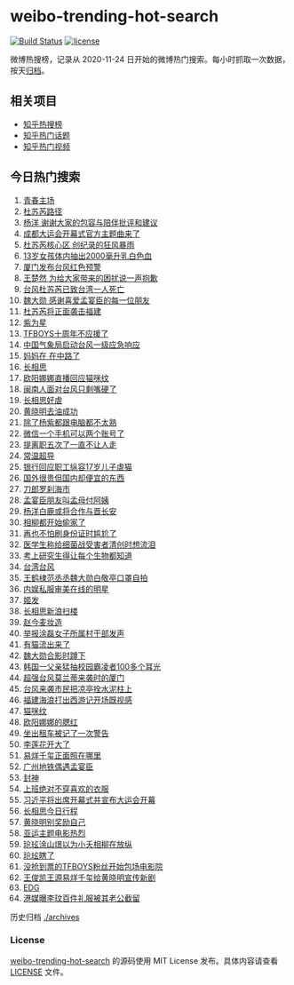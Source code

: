 # weibo-trending-hot-search

[![Build Status](https://github.com/justjavac/weibo-trending-hot-search/workflows/ci/badge.svg?branch=master)](https://github.com/justjavac/weibo-trending-hot-search/actions)
[![license](https://img.shields.io/github/license/justjavac/weibo-trending-hot-search)](https://github.com/justjavac/weibo-trending-hot-search/blob/master/LICENSE)

微博热搜榜，记录从 2020-11-24 日开始的微博热门搜索。每小时抓取一次数据，按天[归档](./archives)。

## 相关项目

- [知乎热搜榜](https://github.com/justjavac/zhihu-trending-top-search)
- [知乎热门话题](https://github.com/justjavac/zhihu-trending-hot-questions)
- [知乎热门视频](https://github.com/justjavac/zhihu-trending-hot-video)

## 今日热门搜索

<!-- BEGIN -->
<!-- 最后更新时间 Fri Jul 28 2023 03:10:29 GMT+0800 (China Standard Time) -->

1. [青春主场](https://s.weibo.com//weibo?q=%23%E9%9D%92%E6%98%A5%E4%B8%BB%E5%9C%BA%23&Refer=new_time)
1. [杜苏芮路径](https://s.weibo.com//weibo?q=%E6%9D%9C%E8%8B%8F%E8%8A%AE%E8%B7%AF%E5%BE%84&t=31&band_rank=2&Refer=top)
1. [杨洋 谢谢大家的包容与陪伴批评和建议](https://s.weibo.com//weibo?q=%E6%9D%A8%E6%B4%8B%20%E8%B0%A2%E8%B0%A2%E5%A4%A7%E5%AE%B6%E7%9A%84%E5%8C%85%E5%AE%B9%E4%B8%8E%E9%99%AA%E4%BC%B4%E6%89%B9%E8%AF%84%E5%92%8C%E5%BB%BA%E8%AE%AE&t=31&band_rank=1&Refer=top)
1. [成都大运会开幕式官方主题曲来了](https://s.weibo.com//weibo?q=%23%E6%88%90%E9%83%BD%E5%A4%A7%E8%BF%90%E4%BC%9A%E5%BC%80%E5%B9%95%E5%BC%8F%E5%AE%98%E6%96%B9%E4%B8%BB%E9%A2%98%E6%9B%B2%E6%9D%A5%E4%BA%86%23&t=31&band_rank=3&Refer=top)
1. [杜苏芮核心区 创纪录的狂风暴雨](https://s.weibo.com//weibo?q=%E6%9D%9C%E8%8B%8F%E8%8A%AE%E6%A0%B8%E5%BF%83%E5%8C%BA%20%E5%88%9B%E7%BA%AA%E5%BD%95%E7%9A%84%E7%8B%82%E9%A3%8E%E6%9A%B4%E9%9B%A8&t=31&band_rank=14&Refer=top)
1. [13岁女孩体内抽出2000毫升乳白色血](https://s.weibo.com//weibo?q=%2313%E5%B2%81%E5%A5%B3%E5%AD%A9%E4%BD%93%E5%86%85%E6%8A%BD%E5%87%BA2000%E6%AF%AB%E5%8D%87%E4%B9%B3%E7%99%BD%E8%89%B2%E8%A1%80%23&t=31&band_rank=5&Refer=top)
1. [厦门发布台风红色预警](https://s.weibo.com//weibo?q=%23%E5%8E%A6%E9%97%A8%E5%8F%91%E5%B8%83%E5%8F%B0%E9%A3%8E%E7%BA%A2%E8%89%B2%E9%A2%84%E8%AD%A6%23&t=31&band_rank=22&Refer=top)
1. [王楚然 为给大家带来的困扰说一声抱歉](https://s.weibo.com//weibo?q=%E7%8E%8B%E6%A5%9A%E7%84%B6%20%E4%B8%BA%E7%BB%99%E5%A4%A7%E5%AE%B6%E5%B8%A6%E6%9D%A5%E7%9A%84%E5%9B%B0%E6%89%B0%E8%AF%B4%E4%B8%80%E5%A3%B0%E6%8A%B1%E6%AD%89&t=31&band_rank=4&Refer=top)
1. [台风杜苏芮已致台湾一人死亡](https://s.weibo.com//weibo?q=%23%E5%8F%B0%E9%A3%8E%E6%9D%9C%E8%8B%8F%E8%8A%AE%E5%B7%B2%E8%87%B4%E5%8F%B0%E6%B9%BE%E4%B8%80%E4%BA%BA%E6%AD%BB%E4%BA%A1%23&t=31&band_rank=9&Refer=top)
1. [魏大勋 感谢喜爱孟宴臣的每一位朋友](https://s.weibo.com//weibo?q=%E9%AD%8F%E5%A4%A7%E5%8B%8B%20%E6%84%9F%E8%B0%A2%E5%96%9C%E7%88%B1%E5%AD%9F%E5%AE%B4%E8%87%A3%E7%9A%84%E6%AF%8F%E4%B8%80%E4%BD%8D%E6%9C%8B%E5%8F%8B&t=31&band_rank=6&Refer=top)
1. [杜苏芮将正面袭击福建](https://s.weibo.com//weibo?q=%23%E6%9D%9C%E8%8B%8F%E8%8A%AE%E5%B0%86%E6%AD%A3%E9%9D%A2%E8%A2%AD%E5%87%BB%E7%A6%8F%E5%BB%BA%23&t=31&band_rank=37&Refer=top)
1. [紫为星](https://s.weibo.com//weibo?q=%E7%B4%AB%E4%B8%BA%E6%98%9F&t=31&band_rank=41&Refer=top)
1. [TFBOYS十周年不应援了](https://s.weibo.com//weibo?q=%23TFBOYS%E5%8D%81%E5%91%A8%E5%B9%B4%E4%B8%8D%E5%BA%94%E6%8F%B4%E4%BA%86%23&t=31&band_rank=7&Refer=top)
1. [中国气象局启动台风一级应急响应](https://s.weibo.com//weibo?q=%23%E4%B8%AD%E5%9B%BD%E6%B0%94%E8%B1%A1%E5%B1%80%E5%90%AF%E5%8A%A8%E5%8F%B0%E9%A3%8E%E4%B8%80%E7%BA%A7%E5%BA%94%E6%80%A5%E5%93%8D%E5%BA%94%23&t=31&band_rank=20&Refer=top)
1. [妈妈在 在中路了](https://s.weibo.com//weibo?q=%E5%A6%88%E5%A6%88%E5%9C%A8%20%E5%9C%A8%E4%B8%AD%E8%B7%AF%E4%BA%86&t=31&band_rank=31&Refer=top)
1. [长相思](https://s.weibo.com//weibo?q=%E9%95%BF%E7%9B%B8%E6%80%9D&t=31&band_rank=18&Refer=top)
1. [欧阳娜娜直播回应猫咪纹](https://s.weibo.com//weibo?q=%23%E6%AC%A7%E9%98%B3%E5%A8%9C%E5%A8%9C%E7%9B%B4%E6%92%AD%E5%9B%9E%E5%BA%94%E7%8C%AB%E5%92%AA%E7%BA%B9%23&t=31&band_rank=11&Refer=top)
1. [闽南人面对台风只剩嘴硬了](https://s.weibo.com//weibo?q=%E9%97%BD%E5%8D%97%E4%BA%BA%E9%9D%A2%E5%AF%B9%E5%8F%B0%E9%A3%8E%E5%8F%AA%E5%89%A9%E5%98%B4%E7%A1%AC%E4%BA%86&t=31&band_rank=40&Refer=top)
1. [长相思好虐](https://s.weibo.com//weibo?q=%E9%95%BF%E7%9B%B8%E6%80%9D%E5%A5%BD%E8%99%90&t=31&band_rank=16&Refer=top)
1. [黄晓明去油成功](https://s.weibo.com//weibo?q=%E9%BB%84%E6%99%93%E6%98%8E%E5%8E%BB%E6%B2%B9%E6%88%90%E5%8A%9F&t=31&band_rank=17&Refer=top)
1. [除了杨紫都跟电脑都不太熟](https://s.weibo.com//weibo?q=%E9%99%A4%E4%BA%86%E6%9D%A8%E7%B4%AB%E9%83%BD%E8%B7%9F%E7%94%B5%E8%84%91%E9%83%BD%E4%B8%8D%E5%A4%AA%E7%86%9F&t=31&band_rank=8&Refer=top)
1. [微信一个手机可以两个账号了](https://s.weibo.com//weibo?q=%23%E5%BE%AE%E4%BF%A1%E4%B8%80%E4%B8%AA%E6%89%8B%E6%9C%BA%E5%8F%AF%E4%BB%A5%E4%B8%A4%E4%B8%AA%E8%B4%A6%E5%8F%B7%E4%BA%86%23&t=31&band_rank=21&Refer=top)
1. [提离职五次了一直不让人走](https://s.weibo.com//weibo?q=%23%E6%8F%90%E7%A6%BB%E8%81%8C%E4%BA%94%E6%AC%A1%E4%BA%86%E4%B8%80%E7%9B%B4%E4%B8%8D%E8%AE%A9%E4%BA%BA%E8%B5%B0%23&t=31&band_rank=22&Refer=top)
1. [常温超导](https://s.weibo.com//weibo?q=%E5%B8%B8%E6%B8%A9%E8%B6%85%E5%AF%BC&t=31&band_rank=39&Refer=top)
1. [银行回应职工纵容17岁儿子虐猫](https://s.weibo.com//weibo?q=%E9%93%B6%E8%A1%8C%E5%9B%9E%E5%BA%94%E8%81%8C%E5%B7%A5%E7%BA%B5%E5%AE%B917%E5%B2%81%E5%84%BF%E5%AD%90%E8%99%90%E7%8C%AB&t=31&band_rank=24&Refer=top)
1. [国外很贵但国内却便宜的东西](https://s.weibo.com//weibo?q=%23%E5%9B%BD%E5%A4%96%E5%BE%88%E8%B4%B5%E4%BD%86%E5%9B%BD%E5%86%85%E5%8D%B4%E4%BE%BF%E5%AE%9C%E7%9A%84%E4%B8%9C%E8%A5%BF%23&t=31&band_rank=15&Refer=top)
1. [刀郎罗刹海市](https://s.weibo.com//weibo?q=%E5%88%80%E9%83%8E%E7%BD%97%E5%88%B9%E6%B5%B7%E5%B8%82&t=31&band_rank=34&Refer=top)
1. [孟宴臣朋友叫孟母付阿姨](https://s.weibo.com//weibo?q=%23%E5%AD%9F%E5%AE%B4%E8%87%A3%E6%9C%8B%E5%8F%8B%E5%8F%AB%E5%AD%9F%E6%AF%8D%E4%BB%98%E9%98%BF%E5%A7%A8%23&t=31&band_rank=13&Refer=top)
1. [杨洋白鹿或将合作与晋长安](https://s.weibo.com//weibo?q=%23%E6%9D%A8%E6%B4%8B%E7%99%BD%E9%B9%BF%E6%88%96%E5%B0%86%E5%90%88%E4%BD%9C%E4%B8%8E%E6%99%8B%E9%95%BF%E5%AE%89%23&t=31&band_rank=12&Refer=top)
1. [相柳都开始偷家了](https://s.weibo.com//weibo?q=%E7%9B%B8%E6%9F%B3%E9%83%BD%E5%BC%80%E5%A7%8B%E5%81%B7%E5%AE%B6%E4%BA%86&t=31&band_rank=29&Refer=top)
1. [再也不怕刷身份证时尴尬了](https://s.weibo.com//weibo?q=%23%E5%86%8D%E4%B9%9F%E4%B8%8D%E6%80%95%E5%88%B7%E8%BA%AB%E4%BB%BD%E8%AF%81%E6%97%B6%E5%B0%B4%E5%B0%AC%E4%BA%86%23&t=31&band_rank=35&Refer=top)
1. [医学生称给细菌战受害者清创时想流泪](https://s.weibo.com//weibo?q=%23%E5%8C%BB%E5%AD%A6%E7%94%9F%E7%A7%B0%E7%BB%99%E7%BB%86%E8%8F%8C%E6%88%98%E5%8F%97%E5%AE%B3%E8%80%85%E6%B8%85%E5%88%9B%E6%97%B6%E6%83%B3%E6%B5%81%E6%B3%AA%23&t=31&band_rank=30&Refer=top)
1. [考上研究生得让每个生物都知道](https://s.weibo.com//weibo?q=%23%E8%80%83%E4%B8%8A%E7%A0%94%E7%A9%B6%E7%94%9F%E5%BE%97%E8%AE%A9%E6%AF%8F%E4%B8%AA%E7%94%9F%E7%89%A9%E9%83%BD%E7%9F%A5%E9%81%93%23&t=31&band_rank=24&Refer=top)
1. [台湾台风](https://s.weibo.com//weibo?q=%E5%8F%B0%E6%B9%BE%E5%8F%B0%E9%A3%8E&t=31&band_rank=25&Refer=top)
1. [王鹤棣范丞丞魏大勋白敬亭口罩自拍](https://s.weibo.com//weibo?q=%23%E7%8E%8B%E9%B9%A4%E6%A3%A3%E8%8C%83%E4%B8%9E%E4%B8%9E%E9%AD%8F%E5%A4%A7%E5%8B%8B%E7%99%BD%E6%95%AC%E4%BA%AD%E5%8F%A3%E7%BD%A9%E8%87%AA%E6%8B%8D%23&t=31&band_rank=38&Refer=top)
1. [内娱私服审美在线的明星](https://s.weibo.com//weibo?q=%23%E5%86%85%E5%A8%B1%E7%A7%81%E6%9C%8D%E5%AE%A1%E7%BE%8E%E5%9C%A8%E7%BA%BF%E7%9A%84%E6%98%8E%E6%98%9F%23&t=31&band_rank=33&Refer=top)
1. [姬发](https://s.weibo.com//weibo?q=%E5%A7%AC%E5%8F%91&t=31&band_rank=23&Refer=top)
1. [长相思新浪扫楼](https://s.weibo.com//weibo?q=%23%E9%95%BF%E7%9B%B8%E6%80%9D%E6%96%B0%E6%B5%AA%E6%89%AB%E6%A5%BC%23&t=31&band_rank=29&Refer=top)
1. [赵今麦妆造](https://s.weibo.com//weibo?q=%E8%B5%B5%E4%BB%8A%E9%BA%A6%E5%A6%86%E9%80%A0&t=31&band_rank=43&Refer=top)
1. [举报涂磊女子所属村干部发声](https://s.weibo.com//weibo?q=%23%E4%B8%BE%E6%8A%A5%E6%B6%82%E7%A3%8A%E5%A5%B3%E5%AD%90%E6%89%80%E5%B1%9E%E6%9D%91%E5%B9%B2%E9%83%A8%E5%8F%91%E5%A3%B0%23&t=31&band_rank=47&Refer=top)
1. [有猫流出来了](https://s.weibo.com//weibo?q=%E6%9C%89%E7%8C%AB%E6%B5%81%E5%87%BA%E6%9D%A5%E4%BA%86&t=31&band_rank=36&Refer=top)
1. [魏大勋合影时蹲下](https://s.weibo.com//weibo?q=%23%E9%AD%8F%E5%A4%A7%E5%8B%8B%E5%90%88%E5%BD%B1%E6%97%B6%E8%B9%B2%E4%B8%8B%23&t=31&band_rank=26&Refer=top)
1. [韩国一父亲猛抽校园霸凌者100多个耳光](https://s.weibo.com//weibo?q=%23%E9%9F%A9%E5%9B%BD%E4%B8%80%E7%88%B6%E4%BA%B2%E7%8C%9B%E6%8A%BD%E6%A0%A1%E5%9B%AD%E9%9C%B8%E5%87%8C%E8%80%85100%E5%A4%9A%E4%B8%AA%E8%80%B3%E5%85%89%23&t=31&band_rank=46&Refer=top)
1. [超强台风莫兰蒂来袭时的厦门](https://s.weibo.com//weibo?q=%E8%B6%85%E5%BC%BA%E5%8F%B0%E9%A3%8E%E8%8E%AB%E5%85%B0%E8%92%82%E6%9D%A5%E8%A2%AD%E6%97%B6%E7%9A%84%E5%8E%A6%E9%97%A8&t=31&band_rank=19&Refer=top)
1. [台风来袭市民把凉亭拴水泥柱上](https://s.weibo.com//weibo?q=%23%E5%8F%B0%E9%A3%8E%E6%9D%A5%E8%A2%AD%E5%B8%82%E6%B0%91%E6%8A%8A%E5%87%89%E4%BA%AD%E6%8B%B4%E6%B0%B4%E6%B3%A5%E6%9F%B1%E4%B8%8A%23&t=31&band_rank=42&Refer=top)
1. [福建海浪打出西游记开场既视感](https://s.weibo.com//weibo?q=%23%E7%A6%8F%E5%BB%BA%E6%B5%B7%E6%B5%AA%E6%89%93%E5%87%BA%E8%A5%BF%E6%B8%B8%E8%AE%B0%E5%BC%80%E5%9C%BA%E6%97%A2%E8%A7%86%E6%84%9F%23&t=31&band_rank=45&Refer=top)
1. [猫咪纹](https://s.weibo.com//weibo?q=%E7%8C%AB%E5%92%AA%E7%BA%B9&t=31&band_rank=10&Refer=top)
1. [欧阳娜娜的腮红](https://s.weibo.com//weibo?q=%23%E6%AC%A7%E9%98%B3%E5%A8%9C%E5%A8%9C%E7%9A%84%E8%85%AE%E7%BA%A2%23&t=31&band_rank=41&Refer=top)
1. [坐出租车被记了一次警告](https://s.weibo.com//weibo?q=%23%E5%9D%90%E5%87%BA%E7%A7%9F%E8%BD%A6%E8%A2%AB%E8%AE%B0%E4%BA%86%E4%B8%80%E6%AC%A1%E8%AD%A6%E5%91%8A%23&t=31&band_rank=28&Refer=top)
1. [李莲花开大了](https://s.weibo.com//weibo?q=%23%E6%9D%8E%E8%8E%B2%E8%8A%B1%E5%BC%80%E5%A4%A7%E4%BA%86%23&t=31&band_rank=45&Refer=top)
1. [易烊千玺正面照在哪里](https://s.weibo.com//weibo?q=%23%E6%98%93%E7%83%8A%E5%8D%83%E7%8E%BA%E6%AD%A3%E9%9D%A2%E7%85%A7%E5%9C%A8%E5%93%AA%E9%87%8C%23&t=31&band_rank=33&Refer=top)
1. [广州地铁偶遇孟宴臣](https://s.weibo.com//weibo?q=%23%E5%B9%BF%E5%B7%9E%E5%9C%B0%E9%93%81%E5%81%B6%E9%81%87%E5%AD%9F%E5%AE%B4%E8%87%A3%23&t=31&band_rank=50&Refer=top)
1. [封神](https://s.weibo.com//weibo?q=%E5%B0%81%E7%A5%9E&t=31&band_rank=39&Refer=top)
1. [上班绝对不穿喜欢的衣服](https://s.weibo.com//weibo?q=%23%E4%B8%8A%E7%8F%AD%E7%BB%9D%E5%AF%B9%E4%B8%8D%E7%A9%BF%E5%96%9C%E6%AC%A2%E7%9A%84%E8%A1%A3%E6%9C%8D%23&t=31&band_rank=44&Refer=top)
1. [习近平将出席开幕式并宣布大运会开幕](https://s.weibo.com//weibo?q=%23%E4%B9%A0%E8%BF%91%E5%B9%B3%E5%B0%86%E5%87%BA%E5%B8%AD%E5%BC%80%E5%B9%95%E5%BC%8F%E5%B9%B6%E5%AE%A3%E5%B8%83%E5%A4%A7%E8%BF%90%E4%BC%9A%E5%BC%80%E5%B9%95%23&Refer=new_time)
1. [长相思今日行程](https://s.weibo.com//weibo?q=%23%E9%95%BF%E7%9B%B8%E6%80%9D%E4%BB%8A%E6%97%A5%E8%A1%8C%E7%A8%8B%23&t=31&band_rank=25&Refer=top)
1. [黄晓明别奖励自己](https://s.weibo.com//weibo?q=%E9%BB%84%E6%99%93%E6%98%8E%E5%88%AB%E5%A5%96%E5%8A%B1%E8%87%AA%E5%B7%B1&t=31&band_rank=32&Refer=top)
1. [亚运主题电影热烈](https://s.weibo.com//weibo?q=%23%E4%BA%9A%E8%BF%90%E4%B8%BB%E9%A2%98%E7%94%B5%E5%BD%B1%E7%83%AD%E7%83%88%23&t=31&band_rank=48&Refer=top)
1. [玱玹涂山璟以为小夭相柳在放纵](https://s.weibo.com//weibo?q=%23%E7%8E%B1%E7%8E%B9%E6%B6%82%E5%B1%B1%E7%92%9F%E4%BB%A5%E4%B8%BA%E5%B0%8F%E5%A4%AD%E7%9B%B8%E6%9F%B3%E5%9C%A8%E6%94%BE%E7%BA%B5%23&t=31&band_rank=27&Refer=top)
1. [玱玹瞎了](https://s.weibo.com//weibo?q=%E7%8E%B1%E7%8E%B9%E7%9E%8E%E4%BA%86&t=31&band_rank=29&Refer=top)
1. [没抢到票的TFBOYS粉丝开始包场电影院](https://s.weibo.com//weibo?q=%23%E6%B2%A1%E6%8A%A2%E5%88%B0%E7%A5%A8%E7%9A%84TFBOYS%E7%B2%89%E4%B8%9D%E5%BC%80%E5%A7%8B%E5%8C%85%E5%9C%BA%E7%94%B5%E5%BD%B1%E9%99%A2%23&t=31&band_rank=43&Refer=top)
1. [王俊凯王源易烊千玺给黄晓明宣传新剧](https://s.weibo.com//weibo?q=%23%E7%8E%8B%E4%BF%8A%E5%87%AF%E7%8E%8B%E6%BA%90%E6%98%93%E7%83%8A%E5%8D%83%E7%8E%BA%E7%BB%99%E9%BB%84%E6%99%93%E6%98%8E%E5%AE%A3%E4%BC%A0%E6%96%B0%E5%89%A7%23&t=31&band_rank=48&Refer=top)
1. [EDG](https://s.weibo.com//weibo?q=EDG&t=31&band_rank=49&Refer=top)
1. [港媒曝李玟百件礼服被其老公截留](https://s.weibo.com//weibo?q=%23%E6%B8%AF%E5%AA%92%E6%9B%9D%E6%9D%8E%E7%8E%9F%E7%99%BE%E4%BB%B6%E7%A4%BC%E6%9C%8D%E8%A2%AB%E5%85%B6%E8%80%81%E5%85%AC%E6%88%AA%E7%95%99%23&t=31&band_rank=50&Refer=top)

<!-- END -->

历史归档 [./archives](./archives)

### License

[weibo-trending-hot-search](https://github.com/justjavac/weibo-trending-hot-search) 的源码使用 MIT License
发布。具体内容请查看 [LICENSE](./LICENSE) 文件。
